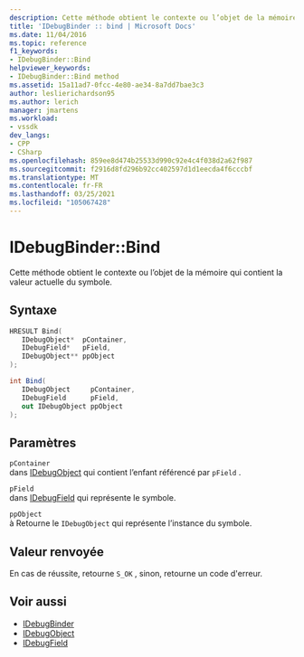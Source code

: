 ```yaml
---
description: Cette méthode obtient le contexte ou l’objet de la mémoire qui contient la valeur actuelle du symbole.
title: 'IDebugBinder :: bind | Microsoft Docs'
ms.date: 11/04/2016
ms.topic: reference
f1_keywords:
- IDebugBinder::Bind
helpviewer_keywords:
- IDebugBinder::Bind method
ms.assetid: 15a11ad7-0fcc-4e80-ae34-8a7dd7bae3c3
author: leslierichardson95
ms.author: lerich
manager: jmartens
ms.workload:
- vssdk
dev_langs:
- CPP
- CSharp
ms.openlocfilehash: 859ee8d474b25533d990c92e4c4f038d2a62f987
ms.sourcegitcommit: f2916d8fd296b92cc402597d1d1eecda4f6cccbf
ms.translationtype: MT
ms.contentlocale: fr-FR
ms.lasthandoff: 03/25/2021
ms.locfileid: "105067428"
---
```

# <a name="idebugbinderbind"></a>IDebugBinder::Bind
Cette méthode obtient le contexte ou l’objet de la mémoire qui contient la valeur actuelle du symbole.

## <a name="syntax"></a>Syntaxe

```cpp
HRESULT Bind( 
   IDebugObject*  pContainer,
   IDebugField*   pField,
   IDebugObject** ppObject
);
```

```csharp
int Bind(
   IDebugObject     pContainer,
   IDebugField      pField,
   out IDebugObject ppObject
);
```

## <a name="parameters"></a>Paramètres
`pContainer`\
dans [IDebugObject](../../../extensibility/debugger/reference/idebugobject.md) qui contient l’enfant référencé par `pField` .

`pField`\
dans [IDebugField](../../../extensibility/debugger/reference/idebugfield.md) qui représente le symbole.

`ppObject`\
à Retourne le `IDebugObject` qui représente l’instance du symbole.

## <a name="return-value"></a>Valeur renvoyée
 En cas de réussite, retourne `S_OK` , sinon, retourne un code d'erreur.

## <a name="see-also"></a>Voir aussi
- [IDebugBinder](../../../extensibility/debugger/reference/idebugbinder.md)
- [IDebugObject](../../../extensibility/debugger/reference/idebugobject.md)
- [IDebugField](../../../extensibility/debugger/reference/idebugfield.md)
